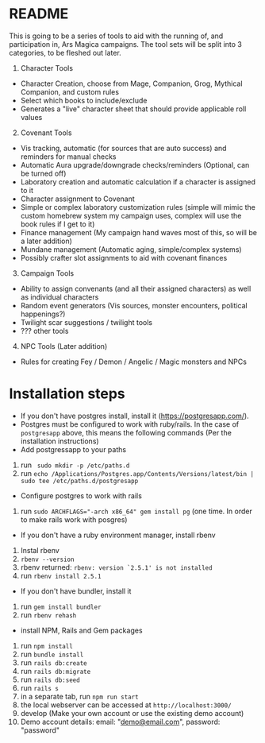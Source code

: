 # README

This is going to be a series of tools to aid with the running of, and participation in, Ars Magica campaigns.  The tool sets will be split into 3 categories, to be fleshed out later.

1) Character Tools
 * Character Creation, choose from Mage, Companion, Grog, Mythical Companion, and custom rules
 * Select which books to include/exclude
 * Generates a "live" character sheet that should provide applicable roll values

 2) Covenant Tools
 * Vis tracking, automatic (for sources that are auto success) and reminders for manual checks
 * Automatic Aura upgrade/downgrade checks/reminders (Optional, can be turned off)
 * Laboratory creation and automatic calculation if a character is assigned to it
 * Character assignment to Covenant
 * Simple or complex laboratory customization rules (simple will mimic the custom homebrew system my campaign uses, complex will use the book rules if I get to it)
 * Finance management (My campaign hand waves most of this, so will be a later addition)
 * Mundane management (Automatic aging, simple/complex systems)
 * Possibly crafter slot assignments to aid with covenant finances

3) Campaign Tools
 * Ability to assign convenants (and all their assigned characters) as well as individual characters
 * Random event generators (Vis sources, monster encounters, political happenings?)
 * Twilight scar suggestions / twilight tools
 * ??? other tools

4) NPC Tools (Later addition)
 * Rules for creating Fey / Demon / Angelic / Magic monsters and NPCs
 

# Installation steps
* If you don't have postgres install, install it (https://postgresapp.com/).
* Postgres must be configured to work with ruby/rails. In the case of `postgresapp` above, this means the following commands (Per the installation instructions)
* Add postgressapp to your paths
1. run ` sudo mkdir -p /etc/paths.d`
1. run `echo /Applications/Postgres.app/Contents/Versions/latest/bin | sudo tee /etc/paths.d/postgresapp`
* Configure postgres to work with rails
1. run `sudo ARCHFLAGS="-arch x86_64" gem install pg` (one time. In order to make rails work with posgres)
* If you don't have a ruby environment manager, install rbenv
1. Instal rbenv
1. `rbenv --version`
1. rbenv returned: ```rbenv: version `2.5.1' is not installed```
1. run `rbenv install 2.5.1`
* If you don't have bundler, install it
1. run `gem install bundler`
1. run `rbenv rehash`
* install NPM, Rails and Gem packages
1. run `npm install`
1. run `bundle install`
1. run `rails db:create`
1. run `rails db:migrate`
1. run `rails db:seed`
1. run `rails s`
1. in a separate tab, run `npm run start`
1. the local webserver can be accessed at `http://localhost:3000/`
1. develop (Make your own account or use the existing demo account)
1. Demo account details: email: "demo@email.com", password: "password"
